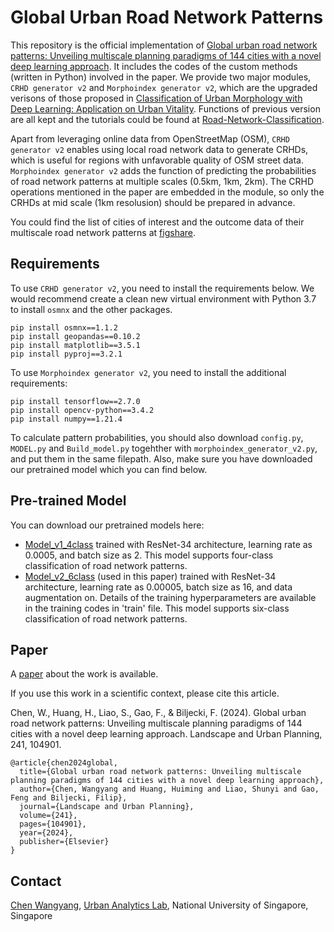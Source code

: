 # Global Urban Road Network Patterns

This repository is the official implementation of [Global urban road network patterns: Unveiling multiscale planning paradigms of 144 cities with a novel deep learning approach](https://www.sciencedirect.com/science/article/pii/S0169204623002207). It includes the codes of the custom methods (written in Python) involved in the paper. We provide two major modules, `CRHD generator v2` and `Morphoindex generator v2`, which are the upgraded verisons of those proposed in [Classification of Urban Morphology with Deep Learning: Application on Urban Vitality](https://www.sciencedirect.com/science/article/abs/pii/S0198971521001137). Functions of previous version are all kept and the tutorials could be found at [Road-Network-Classification](https://github.com/ualsg/Road-Network-Classification). 

Apart from leveraging online data from OpenStreetMap (OSM), `CRHD generator v2` enables using local road network data to generate CRHDs, which is useful for regions with unfavorable quality of OSM street data. `Morphoindex generator v2` adds the function of predicting the probabilities of road network patterns at multiple scales (0.5km, 1km, 2km). The CRHD operations mentioned in the paper are embedded in the module, so only the CRHDs at mid scale (1km resolusion) should be prepared in advance. 

You could find the list of cities of interest and the outcome data of their multiscale road network patterns at [figshare](https://doi.org/10.6084/m9.figshare.19375103.v3).

## Requirements

To use `CRHD generator v2`, you need to install the requirements below. We would recommend create a clean new virtual environment with Python 3.7 to install `osmnx` and the other packages.

```setup
pip install osmnx==1.1.2
pip install geopandas==0.10.2
pip install matplotlib==3.5.1
pip install pyproj==3.2.1
```
To use `Morphoindex generator v2`, you need to install the additional requirements:

```setup
pip install tensorflow==2.7.0
pip install opencv-python==3.4.2
pip install numpy==1.21.4
```
To calculate pattern probabilities, you should also download `config.py`, `MODEL.py` and `Build_model.py` togehther with `morphoindex_generator_v2.py`, and put them in the same filepath. Also, make sure you have downloaded our pretrained model which you can find below.

## Pre-trained Model

You can download our pretrained models here:

- [Model_v1_4class](https://drive.google.com/file/d/1N7T9lN4TL5r8EqduZfWv22ROZO4zp_FN/view?usp=sharing) trained with ResNet-34 architecture, learning rate as 0.0005, and batch size as 2. This model supports four-class classification of road network patterns.
- [Model_v2_6class](https://drive.google.com/file/d/1J7_LlgmuXiJkAD3uuEgmf5x96x1SJZSO/view?usp=sharing) (used in this paper) trained with ResNet-34 architecture, learning rate as 0.00005, batch size as 16, and data augmentation on. Details of the training hyperparameters are available in the training codes in 'train' file. This model supports six-class classification of road network patterns.

## Paper

A [paper](https://doi.org/10.1016/j.landurbplan.2023.104901) about the work is available.

If you use this work in a scientific context, please cite this article.

Chen, W., Huang, H., Liao, S., Gao, F., & Biljecki, F. (2024). Global urban road network patterns: Unveiling multiscale planning paradigms of 144 cities with a novel deep learning approach. Landscape and Urban Planning, 241, 104901.

```
@article{chen2024global,
  title={Global urban road network patterns: Unveiling multiscale planning paradigms of 144 cities with a novel deep learning approach},
  author={Chen, Wangyang and Huang, Huiming and Liao, Shunyi and Gao, Feng and Biljecki, Filip},
  journal={Landscape and Urban Planning},
  volume={241},
  pages={104901},
  year={2024},
  publisher={Elsevier}
}
```

## Contact

[Chen Wangyang](https://ual.sg/authors/wangyang/), [Urban Analytics Lab](https://ual.sg), National University of Singapore, Singapore

